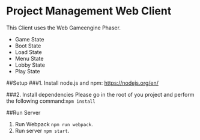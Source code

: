 # Project Management Web Client

This Client uses the Web Gameengine Phaser.

- Game State
- Boot State
- Load State
- Menu State
- Lobby State
- Play State


##Setup
###1. Install node.js and npm:
https://nodejs.org/en/

###2. Install dependencies
Please go in the root of you project and perform the following command:```npm install```

##Run Server
1. Run Webpack ```npm run webpack```.
1. Run server ```npm start```.